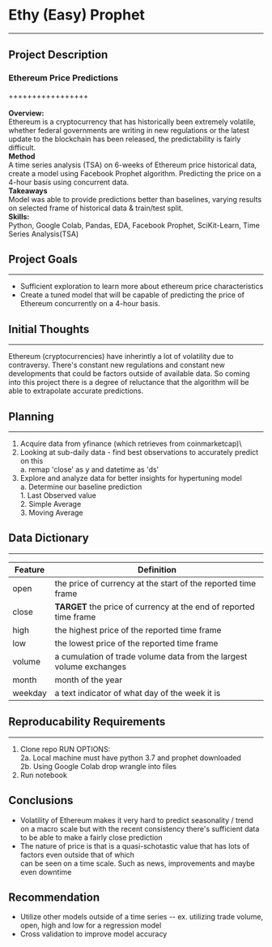 # Ethy (Easy) Prophet
---
## Project Description
### Ethereum Price Predictions
+++++++++++++++++\
\
**Overview:**\
Ethereum is a cryptocurrency that has historically been extremely volatile, whether federal governments are writing in new regulations or the latest update to the blockchain has been released, the predictability is fairly difficult. \
**Method**\
A time series analysis (TSA) on 6-weeks of Ethereum price historical data, create a model using Facebook Prophet algorithm. Predicting the price on a 4-hour basis using concurrent data.\
**Takeaways**\
Model was able to provide predictions better than baselines, varying results on selected frame of historical data & train/test split.\
**Skills:**\
Python, Google Colab, Pandas, EDA, Facebook Prophet, SciKit-Learn, Time Series Analysis(TSA)

## Project Goals
---
- Sufficient exploration to learn more about ethereum price characteristics
- Create a tuned model that will be capable of predicting the price of Ethereum concurrently on a 4-hour basis.

## Initial Thoughts
--- 
Ethereum (cryptocurrencies) have inherintly a lot of volatility due to contraversy. There's constant new regulations and constant new developments that could be factors outside of available data. So coming into this project there is a degree of reluctance that the algorithm will be able to extrapolate accurate predictions. 

## Planning
--- 
1. Acquire data from yfinance (which retrieves from coinmarketcap)\
2. Looking at sub-daily data - find best observations to accurately predict on this\
    a. remap 'close' as y and datetime as 'ds'
3. Explore and analyze data for better insights for hypertuning model\
    a. Determine our baseline prediction\
        1. Last Observed value\
        2. Simple Average\
        3. Moving Average

## Data Dictionary
--- 
| Feature        | Definition                                   |
| ---            | ---                                          |
| open  | the price of currency at the start of the reported time frame |
| close | **TARGET** the price of currency at the end of reported time frame |
| high | the highest price of the reported time frame |
| low   | the lowest price of the reported time frame |
| volume  | a cumulation of trade volume data from the largest volume exchanges |
| month   | month of the year |
| weekday   | a text indicator of what day of the week it is |


## Reproducability Requirements
---
1. Clone repo
RUN OPTIONS:\
    2a. Local machine must have python 3.7 and prophet downloaded\
    2b. Using Google Colab drop wrangle into files
3. Run notebook

## Conclusions 
- Volatility of Ethereum makes it very hard to predict seasonality / trend on a macro scale but with the recent
consistency there's sufficient data to be able to make a fairly close prediction
- The nature of price is that is a quasi-schotastic value that has lots of factors even outside that of which\
can be seen on a time scale. Such as news, improvements and maybe even downtime

## Recommendation
- Utilize other models outside of a time series -- ex. utilizing trade volume, open, high and low for a regression model
- Cross validation to improve model accuracy
